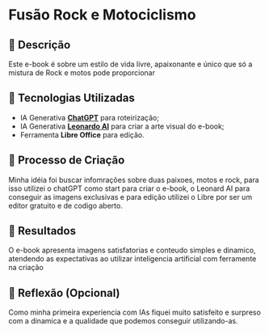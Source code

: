 # Fusão Rock e Motociclismo

## 📒 Descrição
Este e-book é sobre um estilo de vida livre, apaixonante e único que só a mistura de Rock e motos pode proporcionar

## 🤖 Tecnologias Utilizadas
- IA Generativa **[ChatGPT](https://chat.openai.com)** para roteirização;
- IA Generativa **[Leonardo AI](https://leonardo.ai)** para criar a arte visual do e-book;
- Ferramenta **Libre Office** para edição.

## 🧐 Processo de Criação
Minha idéia foi buscar infomrações sobre duas paixoes, motos e rock, para isso utilizei o chatGPT como start para criar o e-book, o Leonard AI para conseguir as imagens exclusivas e para edição utilizei o Libre por ser um editor gratuito e de codigo aberto.

## 🚀 Resultados
O e-book apresenta imagens satisfatorias e conteudo simples e dinamico, atendendo as expectativas ao utilizar inteligencia artificial com ferramente na criação

## 💭 Reflexão (Opcional)
Como minha primeira experiencia com IAs fiquei muito satisfeito e surpreso com a dinamica e a qualidade que podemos conseguir utilizando-as.
```
